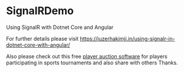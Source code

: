 # SignalRDemo
Using SignalR with Dotnet Core and Angular

For further details please visit https://juzerhakimji.in/using-signalr-in-dotnet-core-with-angular/

Also please check out this free <a href="https://www.bidathlete.com/home">player auction software</a> for players participating in sports tournaments and also share with others Thanks.  
